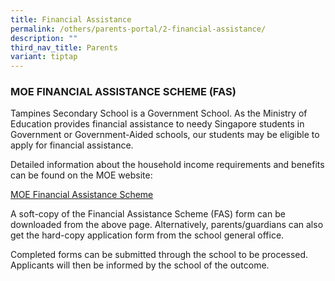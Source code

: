 ```yaml
---
title: Financial Assistance
permalink: /others/parents-portal/2-financial-assistance/
description: ""
third_nav_title: Parents
variant: tiptap
---
```

### MOE FINANCIAL ASSISTANCE SCHEME (FAS)

Tampines Secondary School is a Government School. As the Ministry of Education provides financial assistance to needy Singapore students in Government or Government-Aided schools, our students may be eligible to apply for financial assistance. 

  

Detailed information about the household income requirements and benefits can be found on the MOE website: 

[MOE Financial Assistance Scheme](https://www.moe.gov.sg/financial-matters/financial-assistance)

  

A soft-copy of the Financial Assistance Scheme (FAS) form can be downloaded from the above page. Alternatively, parents/guardians can also get the hard-copy application form from the school general office.   

  

Completed forms can be submitted through the school to be processed. Applicants will then be informed by the school of the outcome.